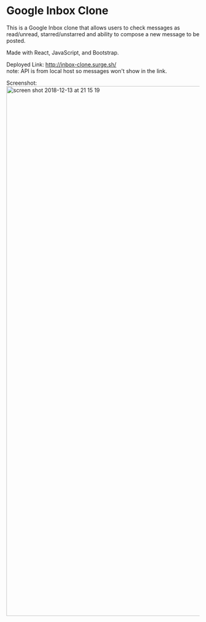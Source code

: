 # Google Inbox Clone
This is a Google Inbox clone that allows users to check messages as read/unread, starred/unstarred and ability to compose a new message to be posted. 

Made with React, JavaScript, and Bootstrap.

Deployed Link: http://inbox-clone.surge.sh/ <br />
note: API is from local host so messages won't show in the link. 

Screenshot: 
<img width="1382" alt="screen shot 2018-12-13 at 21 15 19" src="https://user-images.githubusercontent.com/36240410/49982906-9e038c80-ff1c-11e8-8f1f-307e9adb1c8f.png">
